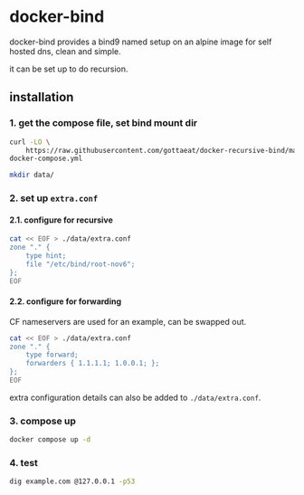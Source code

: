 # docker-bind
docker-bind provides a bind9 named setup on an alpine image for self hosted
dns, clean and simple.

it can be set up to do recursion.

## installation
### 1. get the compose file, set bind mount dir
```sh
curl -LO \
    https://raw.githubusercontent.com/gottaeat/docker-recursive-bind/master/\
docker-compose.yml

mkdir data/
```

### 2. set up `extra.conf`
#### 2.1. configure for recursive
```sh
cat << EOF > ./data/extra.conf
zone "." {
    type hint;
    file "/etc/bind/root-nov6";
};
EOF
```

#### 2.2. configure for forwarding
CF nameservers are used for an example, can be swapped out.
```sh
cat << EOF > ./data/extra.conf
zone "." {
    type forward;
    forwarders { 1.1.1.1; 1.0.0.1; };
};
EOF
```

extra configuration details can also be added to `./data/extra.conf`.

### 3. compose up
```sh
docker compose up -d
```

### 4. test
```sh
dig example.com @127.0.0.1 -p53
```
